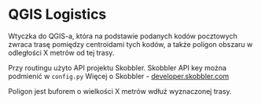 # QGIS Logistics #

Wtyczka do QGIS-a, która na podstawie podanych kodów pocztowych zwraca trasę pomiędzy centroidami tych kodów, a także poligon obszaru w odległości X metrów od tej trasy.

Przy routingu użyto API projektu Skobbler. Skobbler API key można podmienić w `config.py`
Więcej o Skobbler - [developer.skobbler.com](http://developer.skobbler.com/)

Poligon jest buforem o wielkości X metrów wdłuż wyznaczonej trasy.

